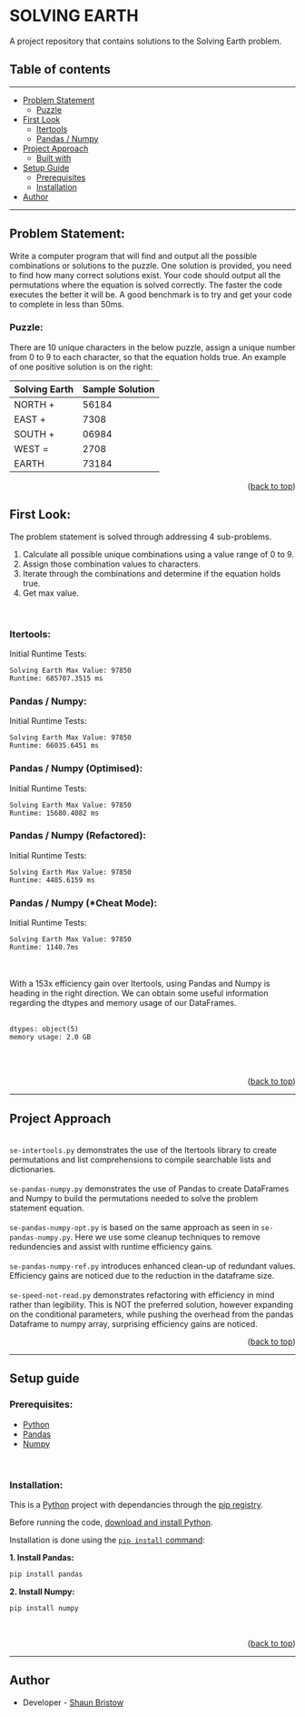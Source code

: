 <div id="top"></div>

# SOLVING EARTH

A project repository that contains solutions to the Solving Earth problem. 


## Table of contents

----

- [Problem Statement](#problem-statement)
  - [Puzzle](#puzzle)
- [First Look](#first-look)
  - [Itertools](#itertools)
  - [Pandas / Numpy](#pandas-numpy)
- [Project Approach](#project-approach)
  - [Built with](#built-with)
- [Setup Guide](#setup-guide)
  - [Prerequisites](#prerequisites)
  - [Installation](#installation)
- [Author](#author)

----


## Problem Statement:

Write a computer program that will find and output all the possible combinations or solutions to the puzzle. One solution is provided, you need to find how many correct solutions exist. Your code should output all the permutations where the equation is solved correctly. The faster the code executes the better it will be. A good benchmark is to try and get your code to complete in less than 50ms.
 

### Puzzle:

There are 10 unique characters in the below puzzle, assign a unique number from 0 to 9 to each character, so that the equation holds true. An example of one positive solution is on the right:


| Solving Earth | Sample Solution  | 
| ------------- | ---------------- |
| NORTH +       | 56184            |
| EAST  +       | 7308             |
| SOUTH +       | 06984            |
| WEST  =       | 2708             |
| EARTH         | 73184            |


<p align="right">(<a href="#top">back to top</a>)</p>



## First Look:
The problem statement is solved through addressing 4 sub-problems. 
1. Calculate all possible unique combinations using a value range of 0 to 9. 
2. Assign those combination values to characters. 
3. Iterate through the combinations and determine if the equation holds true. 
4. Get max value.

<br>

### Itertools:
Initial Runtime Tests:  
```
Solving Earth Max Value: 97850
Runtime: 685707.3515 ms
```

### Pandas / Numpy:
Initial Runtime Tests:
<br>
```
Solving Earth Max Value: 97850
Runtime: 66035.6451 ms
```

### Pandas / Numpy (Optimised):
Initial Runtime Tests:
<br>
```
Solving Earth Max Value: 97850
Runtime: 15680.4082 ms
```

### Pandas / Numpy (Refactored):
Initial Runtime Tests:
<br>
```
Solving Earth Max Value: 97850
Runtime: 4485.6159 ms
```

### Pandas / Numpy (*Cheat Mode):
Initial Runtime Tests:
<br>
```
Solving Earth Max Value: 97850
Runtime: 1140.7ms
```
<br><br>
With a 153x efficiency gain over Itertools, using Pandas and Numpy is heading in the right direction.
We can obtain some useful information regarding the dtypes and memory usage of our DataFrames.
<br><br>
```
dtypes: object(5)
memory usage: 2.0 GB
```
<br><br>

<p align="right">(<a href="#top">back to top</a>)</p>



----


## Project Approach
<br><code>se-intertools.py</code> demonstrates the use of the Itertools library to create permutations and list comprehensions to compile searchable lists and dictionaries.<br>
<br><code>se-pandas-numpy.py</code> demonstrates the use of Pandas to create DataFrames and Numpy to build the permutations needed to solve the problem statement equation.<br>
<br><code>se-pandas-numpy-opt.py</code> is based on the same approach as seen in <code>se-pandas-numpy.py</code>. Here we use some cleanup techniques to remove redundencies and assist with runtime efficiency gains.<br>
<br><code>se-pandas-numpy-ref.py</code> introduces enhanced clean-up of redundant values. Efficiency gains are noticed due to the reduction in the dataframe size.<br>
<br><code>se-speed-not-read.py</code> demonstrates refactoring with efficiency in mind rather than legibility. This is NOT the preferred solution, however expanding on the conditional parameters, while pushing the overhead from the pandas Dataframe to numpy array, surprising efficiency gains are noticed.<br>

<p align="right">(<a href="#top">back to top</a>)</p>



----


## Setup guide

### Prerequisites:

- [Python](https://www.python.org/downloads/)
- [Pandas](https://pandas.pydata.org/)
- [Numpy](https://numpy.org/)

<br>

### Installation:

This is a [Python](https://www.python.org) project with dependancies through the
[pip registry](https://pypi.org/).

Before running the code, [download and install Python](https://www.python.org/downloads/).

Installation is done using the
[`pip install` command](https://pypi.org/):

**1. Install Pandas:**
  ```sh
  pip install pandas
  ```
**2. Install Numpy:**
  ```sh
  pip install numpy
  ```
<br>

<p align="right">(<a href="#top">back to top</a>)</p>



----


## Author
- Developer - [Shaun Bristow](https://github.com/stonejeans/)

